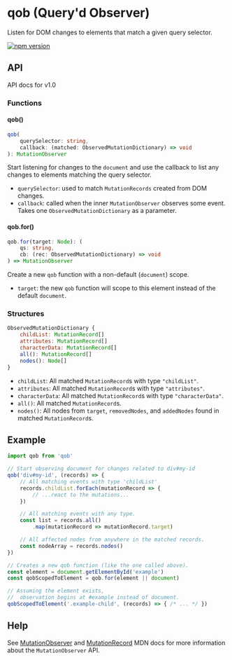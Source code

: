 # qob (Query'd Observer)
Listen for DOM changes to elements that match a given query selector.

[![npm version](https://img.shields.io/npm/v/qob.svg?style=flat)](https://npmjs.org/package/qob "View this project on npm")

## API
API docs for v1.0

### Functions

#### qob()
```ts
qob(
    querySelector: string, 
    callback: (matched: ObservedMutationDictionary) => void
): MutationObserver
```
Start listening for changes to the `document` and use the callback to list any changes to elements matching the query selector.  
 - `querySelector`: used to match `MutationRecords` created from DOM changes.
 - `callback`: called when the inner `MutationObserver` observes some event. Takes one `ObservedMutationDictionary` as a parameter.  

#### qob.for()
```ts
qob.for(target: Node): (
    qs: string,
    cb: (rec: ObservedMutationDictionary) => void
) => MutationObserver
```
Create a new `qob` function with a non-default (`document`) scope.  
 - `target`: the new `qob` function will scope to this element instead of the default `document`.


### Structures
```js
ObservedMutationDictionary {
    childList: MutationRecord[]
    attributes: MutationRecord[]
    characterData: MutationRecord[]
    all(): MutationRecord[]
    nodes(): Node[] 
}
```
 - `childList`: All matched `MutationRecord`s with type `"childList"`.
 - `attributes`: All matched `MutationRecord`s with type `"attributes"`.
 - `characterData`: All matched `MutationRecord`s with type `"characterData"`.
 - `all()`: All matched `MutationRecord`s.
 - `nodes()`: All nodes from `target`, `removedNodes`, and `addedNodes` found in matched `MutationRecord`s.



## Example
```js
import qob from 'qob'

// Start observing document for changes related to div#my-id
qob('div#my-id', (records) => {
    // All matching events with type 'childList'
    records.childList.forEach(mutationRecord => {
        // ...react to the mutations...
    })

    // All matching events with any type.
    const list = records.all()
        .map(mutationRecord => mutationRecord.target)

    // All affected nodes from anywhere in the matched records.
    const nodeArray = records.nodes()
})

// Creates a new qob function (like the one called above). 
const element = document.getElementById('example')
const qobScopedToElement = qob.for(element || document)

// Assuming the element exists, 
//  observation begins at #example instead of document.
qobScopedToElement('.example-child', (records) => { /* ... */ })
```

## Help
See [MutationObserver](https://developer.mozilla.org/en-US/docs/Web/API/MutationObserver) and [MutationRecord](https://developer.mozilla.org/en-US/docs/Web/API/MutationRecord) MDN docs for more information about the `MutationObserver` API.